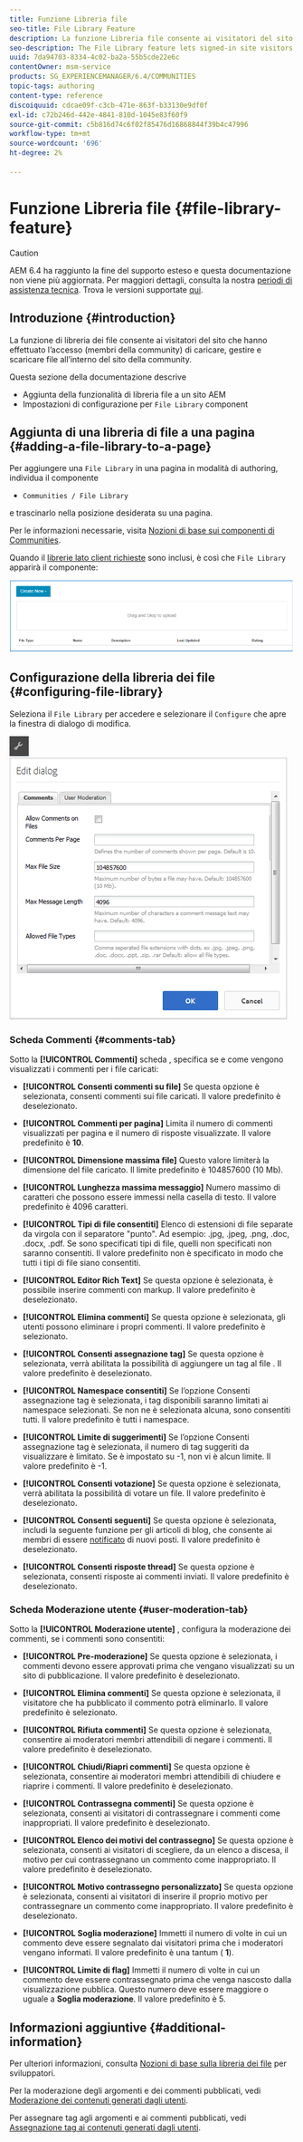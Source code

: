 ```yaml
---
title: Funzione Libreria file
seo-title: File Library Feature
description: La funzione Libreria file consente ai visitatori del sito con accesso di caricare, gestire e scaricare file
seo-description: The File Library feature lets signed-in site visitors upload, manage, and download files
uuid: 7da94703-8334-4c02-ba2a-55b5cde22e6c
contentOwner: msm-service
products: SG_EXPERIENCEMANAGER/6.4/COMMUNITIES
topic-tags: authoring
content-type: reference
discoiquuid: cdcae09f-c3cb-471e-863f-b33130e9df0f
exl-id: c72b246d-442e-4841-810d-1045e83f60f9
source-git-commit: c5b816d74c6f02f85476d16868844f39b4c47996
workflow-type: tm+mt
source-wordcount: '696'
ht-degree: 2%

---
```


# Funzione Libreria file {#file-library-feature}

>[!CAUTION]
>
>AEM 6.4 ha raggiunto la fine del supporto esteso e questa documentazione non viene più aggiornata. Per maggiori dettagli, consulta la nostra [periodi di assistenza tecnica](https://helpx.adobe.com/it/support/programs/eol-matrix.html). Trova le versioni supportate [qui](https://experienceleague.adobe.com/docs/).

## Introduzione {#introduction}

La funzione di libreria dei file consente ai visitatori del sito che hanno effettuato l’accesso (membri della community) di caricare, gestire e scaricare file all’interno del sito della community.

Questa sezione della documentazione descrive

* Aggiunta della funzionalità di libreria file a un sito AEM
* Impostazioni di configurazione per `File Library` component

## Aggiunta di una libreria di file a una pagina {#adding-a-file-library-to-a-page}

Per aggiungere una `File Library` in una pagina in modalità di authoring, individua il componente

* `Communities / File Library`

e trascinarlo nella posizione desiderata su una pagina.

Per le informazioni necessarie, visita [Nozioni di base sui componenti di Communities](basics.md).

Quando il [librerie lato client richieste](essentials-file-library.md#essentials-for-client-side) sono inclusi, è così che `File Library` apparirà il componente:

![chlimage_1-430](assets/chlimage_1-430.png)

## Configurazione della libreria dei file {#configuring-file-library}

Seleziona il `File Library` per accedere e selezionare il `Configure` che apre la finestra di dialogo di modifica.

![chlimage_1-431](assets/chlimage_1-431.png) ![chlimage_1-432](assets/chlimage_1-432.png)

### Scheda Commenti {#comments-tab}

Sotto la **[!UICONTROL Commenti]** scheda , specifica se e come vengono visualizzati i commenti per i file caricati:

* **[!UICONTROL Consenti commenti su file]**
Se questa opzione è selezionata, consenti commenti sui file caricati. Il valore predefinito è deselezionato.

* **[!UICONTROL Commenti per pagina]**
Limita il numero di commenti visualizzati per pagina e il numero di risposte visualizzate. Il valore predefinito è 
**10**.

* **[!UICONTROL Dimensione massima file]**
Questo valore limiterà la dimensione del file caricato. Il limite predefinito è 104857600 (10 Mb).

* **[!UICONTROL Lunghezza massima messaggio]**
Numero massimo di caratteri che possono essere immessi nella casella di testo. Il valore predefinito è 4096 caratteri.

* **[!UICONTROL Tipi di file consentiti]**
Elenco di estensioni di file separate da virgola con il separatore &quot;punto&quot;. Ad esempio: .jpg, .jpeg, .png, .doc, .docx, .pdf. Se sono specificati tipi di file, quelli non specificati non saranno consentiti. Il valore predefinito non è specificato in modo che tutti i tipi di file siano consentiti.

* **[!UICONTROL Editor Rich Text]**
Se questa opzione è selezionata, è possibile inserire commenti con markup. Il valore predefinito è deselezionato.

* **[!UICONTROL Elimina commenti]**
Se questa opzione è selezionata, gli utenti possono eliminare i propri commenti. Il valore predefinito è selezionato.

* **[!UICONTROL Consenti assegnazione tag]**
Se questa opzione è selezionata, verrà abilitata la possibilità di aggiungere un tag al file . Il valore predefinito è deselezionato.

* **[!UICONTROL Namespace consentiti]**
Se l’opzione Consenti assegnazione tag è selezionata, i tag disponibili saranno limitati ai namespace selezionati. Se non ne è selezionata alcuna, sono consentiti tutti. Il valore predefinito è tutti i namespace.

* **[!UICONTROL Limite di suggerimenti]**
Se l’opzione Consenti assegnazione tag è selezionata, il numero di tag suggeriti da visualizzare è limitato. Se è impostato su -1, non vi è alcun limite. Il valore predefinito è -1.

* **[!UICONTROL Consenti votazione]**
Se questa opzione è selezionata, verrà abilitata la possibilità di votare un file. Il valore predefinito è deselezionato.

* **[!UICONTROL Consenti seguenti]**
Se questa opzione è selezionata, includi la seguente funzione per gli articoli di blog, che consente ai membri di essere [notificato](notifications.md) di nuovi posti. Il valore predefinito è deselezionato.

* **[!UICONTROL Consenti risposte thread]**
Se questa opzione è selezionata, consenti risposte ai commenti inviati. Il valore predefinito è deselezionato.

### Scheda Moderazione utente {#user-moderation-tab}

Sotto la **[!UICONTROL Moderazione utente]** , configura la moderazione dei commenti, se i commenti sono consentiti:

* **[!UICONTROL Pre-moderazione]**
Se questa opzione è selezionata, i commenti devono essere approvati prima che vengano visualizzati su un sito di pubblicazione. Il valore predefinito è deselezionato.

* **[!UICONTROL Elimina commenti]**
Se questa opzione è selezionata, il visitatore che ha pubblicato il commento potrà eliminarlo. Il valore predefinito è selezionato.

* **[!UICONTROL Rifiuta commenti]**
Se questa opzione è selezionata, consentire ai moderatori membri attendibili di negare i commenti. Il valore predefinito è deselezionato.

* **[!UICONTROL Chiudi/Riapri commenti]**
Se questa opzione è selezionata, consentire ai moderatori membri attendibili di chiudere e riaprire i commenti. Il valore predefinito è deselezionato.

* **[!UICONTROL Contrassegna commenti]**
Se questa opzione è selezionata, consenti ai visitatori di contrassegnare i commenti come inappropriati. Il valore predefinito è deselezionato.

* **[!UICONTROL Elenco dei motivi del contrassegno]**
Se questa opzione è selezionata, consenti ai visitatori di scegliere, da un elenco a discesa, il motivo per cui contrassegnano un commento come inappropriato. Il valore predefinito è deselezionato.

* **[!UICONTROL Motivo contrassegno personalizzato]**
Se questa opzione è selezionata, consenti ai visitatori di inserire il proprio motivo per contrassegnare un commento come inappropriato. Il valore predefinito è deselezionato.

* **[!UICONTROL Soglia moderazione]**
Immetti il numero di volte in cui un commento deve essere segnalato dai visitatori prima che i moderatori vengano informati. Il valore predefinito è una tantum (
**1**).

* **[!UICONTROL Limite di flag]**
Immetti il numero di volte in cui un commento deve essere contrassegnato prima che venga nascosto dalla visualizzazione pubblica. Questo numero deve essere maggiore o uguale a 
**Soglia moderazione**. Il valore predefinito è 5.

## Informazioni aggiuntive {#additional-information}

Per ulteriori informazioni, consulta [Nozioni di base sulla libreria dei file](essentials-file-library.md) per sviluppatori.

Per la moderazione degli argomenti e dei commenti pubblicati, vedi [Moderazione dei contenuti generati dagli utenti](moderate-ugc.md).

Per assegnare tag agli argomenti e ai commenti pubblicati, vedi [Assegnazione tag ai contenuti generati dagli utenti](tag-ugc.md).
